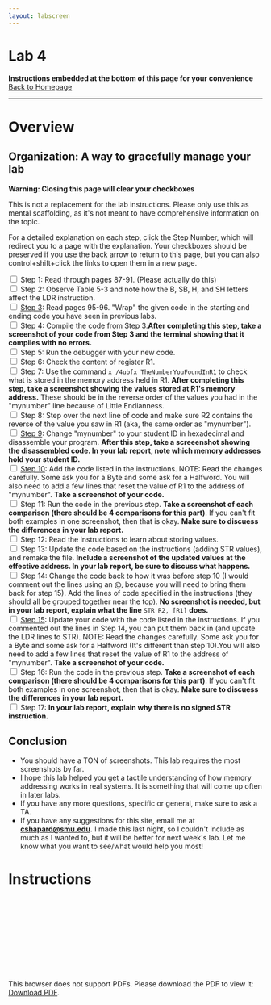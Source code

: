 ```yaml
---
layout: labscreen
---
```


# Lab 4
**Instructions embedded at the bottom of this page for your convenience**<br>
[Back to Homepage](..)

---
# Overview

## Organization: A way to gracefully manage your lab
**Warning: Closing this page will clear your checkboxes**

This is not a replacement for the lab instructions. Please only use this as mental scaffolding, as it's not meant to have comprehensive information on the topic.

For a detailed explanation on each step, click the Step Number, which will redirect you to a page with the explanation. Your checkboxes should be preserved if you use the back arrow to return to this page, but you can also control+shift+click the links to open them in a new page.

<input type="checkbox"> Step 1: Read through pages 87-91. (Please actually do this)<br>
<input type="checkbox"> Step 2: Observe Table 5-3 and note how the B, SB, H, and SH letters affect the LDR instruction.<br>
<input type="checkbox"> [Step 3](./step3.md): Read pages 95-96. "Wrap" the given code in the starting and ending code you have seen in previous labs. <br>
<input type="checkbox"> [Step 4](./step4.md): Compile the code from Step 3.**After completing this step, take a screenshot of your code from Step 3 and the terminal showing that it compiles with no errors.**<br>
<input type="checkbox"> Step 5: Run the debugger with your new code.<br>
<input type="checkbox"> Step 6: Check the content of register R1.<br>
<input type="checkbox"> Step 7: Use the command `x /4ubfx TheNumberYouFoundInR1` to check what is stored in the memory address held in R1. **After completing this step, take a screenshot showing the values stored at R1's memory address.** These should be in the reverse order of the values you had in the "mynumber" line because of Little Endianness.<br>
<input type="checkbox"> Step 8: Step over the next line of code and make sure R2 contains the reverse of the value you saw in R1 (aka, the same order as "mynumber").<br>
<input type="checkbox"> [Step 9](./step9.md): Change "mynumber" to your student ID in hexadecimal and disassemble your program. **After this step, take a screeenshot showing the disassembled code. In your lab report, note which memory addresses hold your student ID.** <br>
<input type="checkbox"> [Step 10](./step10.md): Add the code listed in the instructions. NOTE: Read the changes carefully. Some ask you for a Byte and some ask for a Halfword. You will also need to add a few lines that reset the value of R1 to the address of "mynumber". **Take a screenshot of your code.**<br>
<input type="checkbox"> Step 11: Run the code in the previous step. **Take a screenshot of each comparison (there should be 4 comparisons for this part)**. If you can't fit both examples in one screenshot, then that is okay. **Make sure to discuess the differences in your lab report.**<br>
<input type="checkbox"> Step 12: Read the instructions to learn about storing values.<br>
<input type="checkbox"> Step 13: Update the code based on the instructions (adding STR values), and remake the file. **Include a screenshot of the updated values at the effective address. In your lab report, be sure to discuss what happens.**  <br>
<input type="checkbox"> Step 14: Change the code back to how it was before step 10 (I would comment out the lines using an @, because you will need to bring them back for step 15). Add the lines of code specified in the instructions (they should all be grouped together near the top). **No screenshot is needed, but in your lab report, explain what the line** `STR R2, [R1]` **does.**<br>
<input type="checkbox"> [Step 15](./step15.md): Update your code with the code listed in the instructions. If you commented out the lines in Step 14, you can put them back in (and update the LDR lines to STR). NOTE: Read the changes carefully. Some ask you for a Byte and some ask for a Halfword (It's different than step 10).You will also need to add a few lines that reset the value of R1 to the address of "mynumber". **Take a screenshot of your code.**<br> 
<input type="checkbox"> Step 16: Run the code in the previous step. **Take a screenshot of each comparison (there should be 4 comparisons for this part)**. If you can't fit both examples in one screenshot, then that is okay. **Make sure to discuess the differences in your lab report.**<br>
<input type="checkbox"> Step 17: **In your lab report, explain why there is no signed STR instruction.**<br>

## Conclusion
- You should have a TON of screenshots. This lab requires the most screenshots by far.
- I hope this lab helped you get a tactile understanding of how memory addressing works in real systems. It is something that will come up often in later labs.
- If you have any more questions, specific or general, make sure to ask a TA.
- If you have any suggestions for this site, email me at **[cshapard@smu.edu](mailto:cshapard@smu.edu).** I made this last night, so I couldn't include as much as I wanted to, but it will be better for next week's lab. Let me know what you want to see/what would help you most!

# Instructions
<object data="Lab4Instructions.pdf" type="application/pdf" width="100%" height="700px">
    <embed src="Lab4Instructions.pdf">
        <p>This browser does not support PDFs. Please download the PDF to view it: <a href="Lab4Instructions.pdf">Download PDF</a>.</p>
    </embed>
</object>



<!-- Credit goes to https://stackoverflow.com/users/2301402/suneel-kumar for the fallback link code --> 


